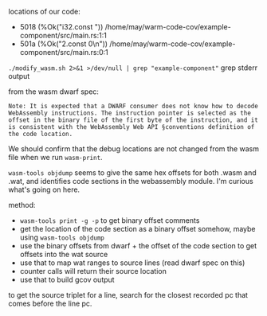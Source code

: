 locations of our code:
- 5018 (%Ok("i32.const ")) /home/may/warm-code-cov/example-component/src/main.rs:1:1
- 501a (%Ok("2.const 0\n")) /home/may/warm-code-cov/example-component/src/main.rs:0:1

`./modify_wasm.sh 2>&1 >/dev/null | grep "example-component"` grep stderr output

from the wasm dwarf spec:

```Note: It is expected that a DWARF consumer does not know how to decode WebAssembly instructions. The instruction pointer is selected as the offset in the binary file of the first byte of the instruction, and it is consistent with the WebAssembly Web API §conventions definition of the code location.```

We should confirm that the debug locations are not changed from the wasm file when we run `wasm-print`.

`wasm-tools objdump` seems to give the same hex offsets for both .wasm and .wat, and identifies code sections in the webassembly module. I'm curious what's going on here.


method:
- `wasm-tools print -g -p` to get binary offset comments
- get the location of the code section as a binary offset somehow, maybe using `wasm-tools objdump`
- use the binary offsets from dwarf + the offset of the code section to get offsets into the wat source
- use that to map wat ranges to source lines (read dwarf spec on this)
- counter calls will return their source location
- use that to build gcov output

to get the source triplet for a line, search for the closest recorded pc that comes before the line pc.
